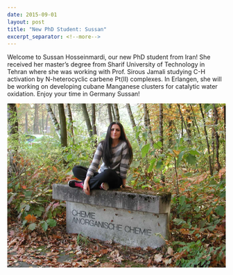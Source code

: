 ```yaml
---
date: 2015-09-01
layout: post
title: "New PhD Student: Sussan"
excerpt_separator: <!--more-->
---
```


Welcome to Sussan Hosseinmardi, our new PhD student from Iran! <!--more-->
She received her master’s degree from Sharif University of Technology in Tehran where she was  working with Prof. Sirous Jamali studying C-H activation by N-heterocyclic carbene Pt(II) complexes. 
In Erlangen, she will be working on developing cubane Manganese clusters for catalytic water  oxidation. 
Enjoy your time in Germany Sussan!

![Soosan](/assets/img/2017/Soosan_klein.jpg)


